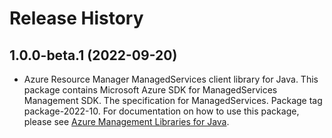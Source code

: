 # Release History

## 1.0.0-beta.1 (2022-09-20)

- Azure Resource Manager ManagedServices client library for Java. This package contains Microsoft Azure SDK for ManagedServices Management SDK. The specification for ManagedServices. Package tag package-2022-10. For documentation on how to use this package, please see [Azure Management Libraries for Java](https://aka.ms/azsdk/java/mgmt).
